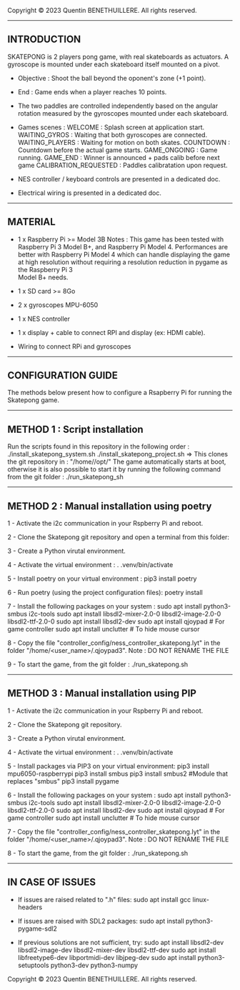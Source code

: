 Copyright © 2023 Quentin BENETHUILLERE. All rights reserved.

------------------------------------------------------------------------
INTRODUCTION
------------------------------------------------------------------------

SKATEPONG is 2 players pong game, with real skateboards as actuators.
A gyroscope is mounted under each skateboard itself mounted on a pivot.

- Objective : Shoot the ball beyond the oponent's zone (+1 point).
- End : Game ends when a player reaches 10 points.
- The two paddles are controlled independently based on the angular
  rotation measured by the gyroscopes mounted under each skateboard.
  
- Games scenes :
	WELCOME : Splash screen at application start.
	WAITING_GYROS : Waiting that both gyroscopes are connected.
	WAITING_PLAYERS : Waiting for motion on both skates.
	COUNTDOWN : Countdown before the actual game starts.
	GAME_ONGOING : Game running.
	GAME_END : Winner is announced + pads calib before next game
	CALIBRATION_REQUESTED : Paddles calibratation upon request.
	
- NES controller / keyboard controls are presented in a dedicated doc.
- Electrical wiring is presented in a dedicated doc.
	
------------------------------------------------------------------------
MATERIAL
------------------------------------------------------------------------

- 1 x Raspberry Pi >= Model 3B 
Notes : This game has been tested with Raspberry Pi 3 Model B+, and
Raspberry Pi Model 4. Performances are better with Raspberry Pi Model 4
which can handle displaying the game at high resolution without 
requiring a resolution reduction in pygame as the Raspberry Pi 3  
Model B+ needs.

- 1 x SD card >= 8Go
- 2 x gyroscopes MPU-6050
- 1 x NES controller
- 1 x display + cable to connect RPI and display (ex: HDMI cable).
- Wiring to connect RPi and gyroscopes

------------------------------------------------------------------------
CONFIGURATION GUIDE
------------------------------------------------------------------------

The methods below present how to configure a Rsapberry Pi for running
the Skatepong game.

------------------------------------------------------------------------
METHOD 1 : Script installation
------------------------------------------------------------------------

Run the scripts found in this repository in the following order :
./install_skatepong_system.sh
./install_skatepong_project.sh
=> This clones the git repository in : "/home/<user>/opt/"
The game automatically starts at boot, otherwise it is also possible to 
start it by running the following command from the git folder :
./run_skatepong_sh

------------------------------------------------------------------------
METHOD 2 : Manual installation using poetry
------------------------------------------------------------------------

1 - Activate the i2c communication in your Rspberry Pi and reboot.

2 - Clone the Skatepong git repository and open a terminal from this folder:

3 - Create a Python virutal environment.

4 - Activate the virtual environment :
. .venv/bin/activate

5 - Install poetry on your virtual environment :
pip3 install poetry

6 - Run poetry (using the project configuration files):
poetry install

7 - Install the following packages on your system :
sudo apt install python3-smbus i2c-tools
sudo apt install libsdl2-mixer-2.0-0 libsdl2-image-2.0-0 libsdl2-ttf-2.0-0
sudo apt install libsdl2-dev
sudo apt install qjoypad # For game controller
sudo apt install unclutter # To hide mouse cursor

8 - Copy the file "controller_config/ness_controller_skatepong.lyt" 
in the folder "/home/<user_name>/.qjoypad3". 
Note : DO NOT RENAME THE FILE

9 - To start the game, from the git folder :
./run_skatepong.sh

------------------------------------------------------------------------
METHOD 3 : Manual installation using PIP
------------------------------------------------------------------------

1 - Activate the i2c communication in your Rspberry Pi and reboot.

2 - Clone the Skatepong git repository.

3 - Create a Python virutal environment.

4 - Activate the virtual environment :
. .venv/bin/activate

5 - Install packages via PIP3 on your virtual environment:
pip3 install mpu6050-raspberrypi
pip3 install smbus
pip3 install smbus2 #Module that replaces "smbus"
pip3 install pygame

6 - Install the following packages on your system :
sudo apt install python3-smbus i2c-tools
sudo apt install libsdl2-mixer-2.0-0 libsdl2-image-2.0-0 libsdl2-ttf-2.0-0
sudo apt install libsdl2-dev
sudo apt install qjoypad # For game controller
sudo apt install unclutter # To hide mouse cursor

7 - Copy the file "controller_config/ness_controller_skatepong.lyt" 
in the folder "/home/<user_name>/.qjoypad3". 
Note : DO NOT RENAME THE FILE

8 - To start the game, from the git folder :
./run_skatepong.sh

------------------------------------------------------------------------
IN CASE OF ISSUES
------------------------------------------------------------------------

- If issues are raised related to ".h" files:
sudo apt install gcc linux-headers

- If issues are raised with SDL2 packages:
sudo apt install python3-pygame-sdl2

- If previous solutions are not sufficient, try:
sudo apt install libsdl2-dev libsdl2-image-dev libsdl2-mixer-dev libsdl2-ttf-dev
sudo apt install libfreetype6-dev libportmidi-dev libjpeg-dev 
sudo apt install python3-setuptools python3-dev python3-numpy

Copyright © 2023 Quentin BENETHUILLERE. All rights reserved.
